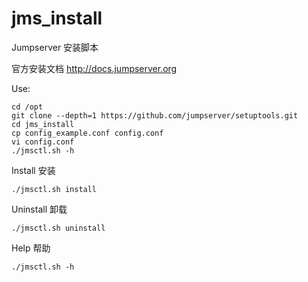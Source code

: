 # jms_install
Jumpserver 安装脚本

官方安装文档 http://docs.jumpserver.org

Use:

```
cd /opt
git clone --depth=1 https://github.com/jumpserver/setuptools.git
cd jms_install
cp config_example.conf config.conf
vi config.conf
./jmsctl.sh -h
```
Install 安装
```
./jmsctl.sh install
```
Uninstall 卸载
```
./jmsctl.sh uninstall
```
Help 帮助
```
./jmsctl.sh -h
```
